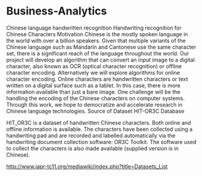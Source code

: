 # Business-Analytics
Chinese language handwritten recognition
Handwriting recognition for Chinese Characters
Motivation
Chinese is the mostly spoken language in the world with over a billion speakers. Given that multiple variants of the Chinese language such as Mandarin and Cantonese use the same character set, there is a significant reach of the language throughout the world. Our project will develop an algorithm that can convert an input image to a digital character, also known as OCR (optical character recognition) or offline character encoding. Alternatively we will explore algorithms for online character encoding. Online characters are handwritten characters or text written on a digital surface such as a tablet. In this case, there is more information available than just a bare image. One challenge will be the handling the encoding of the Chinese characters on computer systems. Through this work, we hope to democratize and accelerate research in Chinese language technologies.
Source of Dataset
HIT-OR3C Database

HIT_OR3C is a dataset of handwritten Chinese characters. Both online and offline information is available. The characters have been collected using a handwriting pad and are recorded and labelled automatically via the handwriting document collection software: OR3C Toolkit. The software used to collect the characters is also made available (supplied version is in Chinese).

http://www.iapr-tc11.org/mediawiki/index.php?title=Datasets_List

